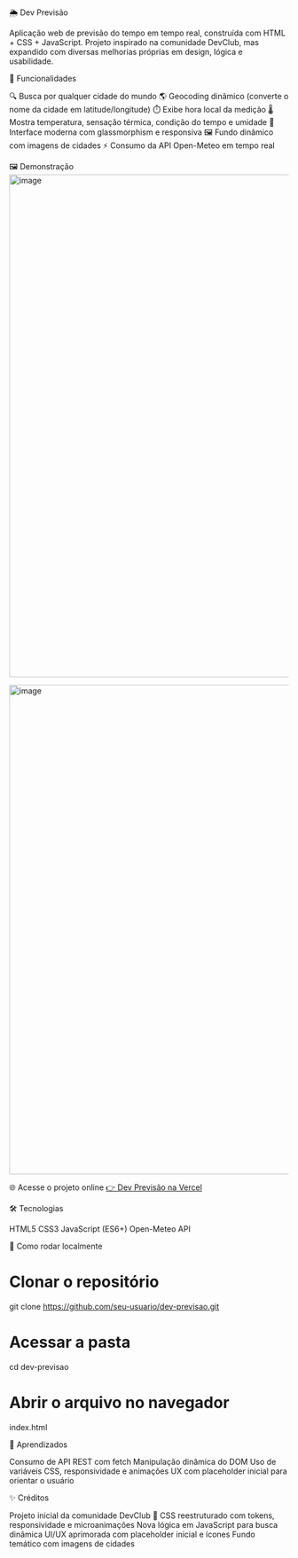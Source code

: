 🌦️ Dev Previsão

Aplicação web de previsão do tempo em tempo real, construída com HTML + CSS + JavaScript.
Projeto inspirado na comunidade DevClub, mas expandido com diversas melhorias próprias em design, lógica e usabilidade.

🚀 Funcionalidades

🔍 Busca por qualquer cidade do mundo
🌎 Geocoding dinâmico (converte o nome da cidade em latitude/longitude)
⏱️ Exibe hora local da medição
🌡️ Mostra temperatura, sensação térmica, condição do tempo e umidade
🎨 Interface moderna com glassmorphism e responsiva
🖼️ Fundo dinâmico com imagens de cidades
⚡ Consumo da API Open-Meteo
 em tempo real

🖼️ Demonstração
<img width="2555" height="907" alt="image" src="https://github.com/user-attachments/assets/eb1f5b71-fb41-4dcc-a437-2a0fda2fdb1c" />

<img width="916" height="883" alt="image" src="https://github.com/user-attachments/assets/dc6ba50d-79ae-4e20-8f40-c32eb6f67d92" />

🌐 Acesse o projeto online
[👉 Dev Previsão na Vercel](https://previsao-do-tempo-isa.vercel.app/)

🛠️ Tecnologias

HTML5
CSS3
JavaScript (ES6+)
Open-Meteo API

📂 Como rodar localmente

# Clonar o repositório
git clone https://github.com/seu-usuario/dev-previsao.git

# Acessar a pasta
cd dev-previsao

# Abrir o arquivo no navegador
index.html

📌 Aprendizados

Consumo de API REST com fetch
Manipulação dinâmica do DOM
Uso de variáveis CSS, responsividade e animações
UX com placeholder inicial para orientar o usuário

✨ Créditos

Projeto inicial da comunidade DevClub 🦁
CSS reestruturado com tokens, responsividade e microanimações
Nova lógica em JavaScript para busca dinâmica
UI/UX aprimorada com placeholder inicial e ícones
Fundo temático com imagens de cidades
